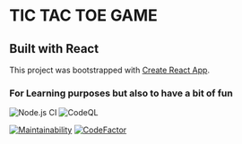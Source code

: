 # TIC TAC TOE GAME

## Built with React

This project was bootstrapped with [Create React App](https://github.com/facebook/create-react-app).

### For Learning purposes but also to have a bit of fun

![Node.js CI](https://github.com/RubenMateus/react-tic-tac-toe/workflows/Node.js%20CI/badge.svg)
![CodeQL](https://github.com/RubenMateus/react-tic-tac-toe/workflows/CodeQL/badge.svg)

[![Maintainability](https://api.codeclimate.com/v1/badges/68a11fbe236a5fdb7a66/maintainability)](https://codeclimate.com/github/RubenMateus/react-tic-tac-toe/maintainability) [![CodeFactor](https://www.codefactor.io/repository/github/rubenmateus/react-tic-tac-toe/badge)](https://www.codefactor.io/repository/github/rubenmateus/react-tic-tac-toe)